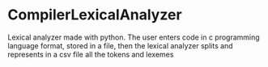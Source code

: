 # CompilerLexicalAnalyzer
Lexical analyzer made with python.
The user enters code in c programming language format, stored in a file, then the lexical analyzer splits and represents in a csv file all the tokens and lexemes
